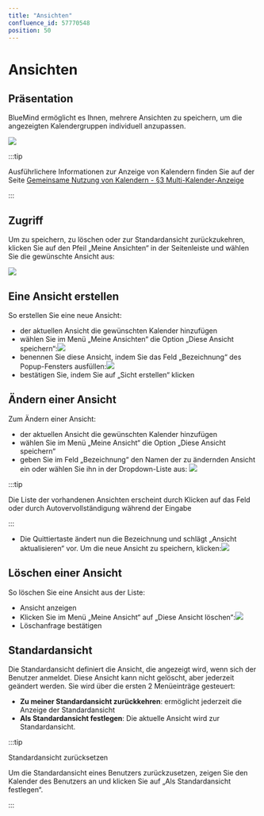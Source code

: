 ```yaml
---
title: "Ansichten"
confluence_id: 57770548
position: 50
---
```

# Ansichten


## Präsentation

BlueMind ermöglicht es Ihnen, mehrere Ansichten zu speichern, um die angezeigten Kalendergruppen individuell anzupassen.

![](../../attachments/57770548/72188643.png)


:::tip

Ausführlichere Informationen zur Anzeige von Kalendern finden Sie auf der Seite [Gemeinsame Nutzung von Kalendern - §3 Multi-Kalender-Anzeige](/Guide_de_l_utilisateur/L_agenda/Le_partage_d_agenda/)

:::


## Zugriff

Um zu speichern, zu löschen oder zur Standardansicht zurückzukehren, klicken Sie auf den Pfeil „Meine Ansichten“ in der Seitenleiste und wählen Sie die gewünschte Ansicht aus:

![](../../attachments/57770548/72188640.png)

## Eine Ansicht erstellen

So erstellen Sie eine neue Ansicht:

- der aktuellen Ansicht die gewünschten Kalender hinzufügen
- wählen Sie im Menü „Meine Ansichten“ die Option „Diese Ansicht speichern“:![](../../attachments/57770548/72188639.png)
- benennen Sie diese Ansicht, indem Sie das Feld „Bezeichnung“ des Popup-Fensters ausfüllen:![](../../attachments/57770548/72188638.png)
- bestätigen Sie, indem Sie auf „Sicht erstellen“ klicken


## Ändern einer Ansicht

Zum Ändern einer Ansicht:

- der aktuellen Ansicht die gewünschten Kalender hinzufügen
- wählen Sie im Menü „Meine Ansicht“ die Option „Diese Ansicht speichern“
- geben Sie im Feld „Bezeichnung“ den Namen der zu ändernden Ansicht ein oder wählen Sie ihn in der Dropdown-Liste aus:
![](../../attachments/57770548/72188641.png)


:::tip

Die Liste der vorhandenen Ansichten erscheint durch Klicken auf das Feld oder durch Autovervollständigung während der Eingabe

:::

- Die Quittiertaste ändert nun die Bezeichnung und schlägt „Ansicht aktualisieren“ vor. Um die neue Ansicht zu speichern, klicken:![](../../attachments/57770548/72188642.png)


## Löschen einer Ansicht

So löschen Sie eine Ansicht aus der Liste:

- Ansicht anzeigen
- Klicken Sie im Menü „Meine Ansicht“ auf „Diese Ansicht löschen“:![](../../attachments/57770548/72188644.png)
- Löschanfrage bestätigen


## Standardansicht

Die Standardansicht definiert die Ansicht, die angezeigt wird, wenn sich der Benutzer anmeldet. Diese Ansicht kann nicht gelöscht, aber jederzeit geändert werden. Sie wird über die ersten 2 Menüeinträge gesteuert:

- **Zu meiner Standardansicht zurückkehren**: ermöglicht jederzeit die Anzeige der Standardansicht
- **Als Standardansicht festlegen**: Die aktuelle Ansicht wird zur Standardansicht.


:::tip

Standardansicht zurücksetzen

Um die Standardansicht eines Benutzers zurückzusetzen, zeigen Sie den Kalender des Benutzers an und klicken Sie auf „Als Standardansicht festlegen“.

:::


